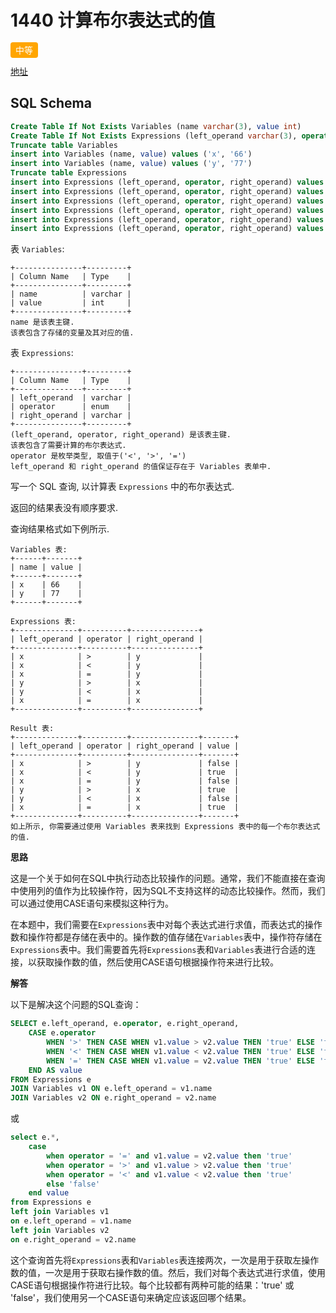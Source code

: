 # 1440 计算布尔表达式的值

<span style="background-color: #ffa500; color: #fff; padding: 4px 8px; border-radius: 4px;">中等</span>



[地址](https://leetcode.cn/problems/evaluate-boolean-expression/?envType=study-plan-v2&envId=sql-premium-50)

## SQL Schema

```sql
Create Table If Not Exists Variables (name varchar(3), value int)
Create Table If Not Exists Expressions (left_operand varchar(3), operator ENUM('>', '<', '='), right_operand varchar(3))
Truncate table Variables
insert into Variables (name, value) values ('x', '66')
insert into Variables (name, value) values ('y', '77')
Truncate table Expressions
insert into Expressions (left_operand, operator, right_operand) values ('x', '>', 'y')
insert into Expressions (left_operand, operator, right_operand) values ('x', '<', 'y')
insert into Expressions (left_operand, operator, right_operand) values ('x', '=', 'y')
insert into Expressions (left_operand, operator, right_operand) values ('y', '>', 'x')
insert into Expressions (left_operand, operator, right_operand) values ('y', '<', 'x')
insert into Expressions (left_operand, operator, right_operand) values ('x', '=', 'x')
```

表 `Variables`:

```
+---------------+---------+
| Column Name   | Type    |
+---------------+---------+
| name          | varchar |
| value         | int     |
+---------------+---------+
name 是该表主键.
该表包含了存储的变量及其对应的值.
```

 

表 `Expressions`:

```
+---------------+---------+
| Column Name   | Type    |
+---------------+---------+
| left_operand  | varchar |
| operator      | enum    |
| right_operand | varchar |
+---------------+---------+
(left_operand, operator, right_operand) 是该表主键.
该表包含了需要计算的布尔表达式.
operator 是枚举类型, 取值于('<', '>', '=')
left_operand 和 right_operand 的值保证存在于 Variables 表单中.
```

 

写一个 SQL 查询, 以计算表 `Expressions` 中的布尔表达式.

返回的结果表没有顺序要求.

查询结果格式如下例所示.

```
Variables 表:
+------+-------+
| name | value |
+------+-------+
| x    | 66    |
| y    | 77    |
+------+-------+

Expressions 表:
+--------------+----------+---------------+
| left_operand | operator | right_operand |
+--------------+----------+---------------+
| x            | >        | y             |
| x            | <        | y             |
| x            | =        | y             |
| y            | >        | x             |
| y            | <        | x             |
| x            | =        | x             |
+--------------+----------+---------------+

Result 表:
+--------------+----------+---------------+-------+
| left_operand | operator | right_operand | value |
+--------------+----------+---------------+-------+
| x            | >        | y             | false |
| x            | <        | y             | true  |
| x            | =        | y             | false |
| y            | >        | x             | true  |
| y            | <        | x             | false |
| x            | =        | x             | true  |
+--------------+----------+---------------+-------+
如上所示, 你需要通过使用 Variables 表来找到 Expressions 表中的每一个布尔表达式的值.
```



**思路**

这是一个关于如何在SQL中执行动态比较操作的问题。通常，我们不能直接在查询中使用列的值作为比较操作符，因为SQL不支持这样的动态比较操作。然而，我们可以通过使用CASE语句来模拟这种行为。

在本题中，我们需要在`Expressions`表中对每个表达式进行求值，而表达式的操作数和操作符都是存储在表中的。操作数的值存储在`Variables`表中，操作符存储在`Expressions`表中。我们需要首先将`Expressions`表和`Variables`表进行合适的连接，以获取操作数的值，然后使用CASE语句根据操作符来进行比较。

**解答**

以下是解决这个问题的SQL查询：
```sql
SELECT e.left_operand, e.operator, e.right_operand,
    CASE e.operator
        WHEN '>' THEN CASE WHEN v1.value > v2.value THEN 'true' ELSE 'false' END
        WHEN '<' THEN CASE WHEN v1.value < v2.value THEN 'true' ELSE 'false' END
        WHEN '=' THEN CASE WHEN v1.value = v2.value THEN 'true' ELSE 'false' END
    END AS value
FROM Expressions e
JOIN Variables v1 ON e.left_operand = v1.name
JOIN Variables v2 ON e.right_operand = v2.name
```

或

```sql
select e.*,
    case
        when operator = '=' and v1.value = v2.value then 'true'
        when operator = '>' and v1.value > v2.value then 'true'
        when operator = '<' and v1.value < v2.value then 'true'
        else 'false'
    end value
from Expressions e
left join Variables v1
on e.left_operand = v1.name
left join Variables v2
on e.right_operand = v2.name
```

这个查询首先将`Expressions`表和`Variables`表连接两次，一次是用于获取左操作数的值，一次是用于获取右操作数的值。然后，我们对每个表达式进行求值，使用CASE语句根据操作符进行比较。每个比较都有两种可能的结果：'true' 或 'false'，我们使用另一个CASE语句来确定应该返回哪个结果。


